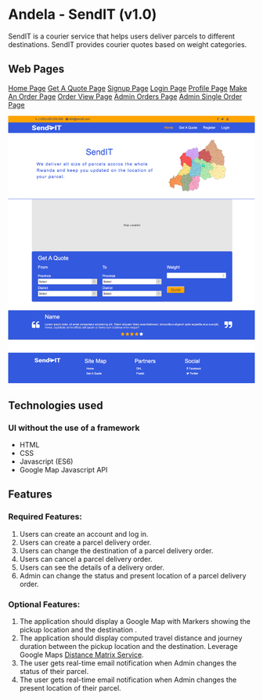 # Andela - SendIT (v1.0)
SendIT is a courier service that helps users deliver parcels to different destinations. SendIT provides courier quotes based on weight categories.

## Web Pages
[Home Page](https://oesukam.github.io/andela-sendit/UI/index.html)
[Get A Quote Page](https://oesukam.github.io/andela-sendit/UI/quote.html)
[Signup Page](https://oesukam.github.io/andela-sendit/UI/signup.html)
[Login Page](https://oesukam.github.io/andela-sendit/UI/login.html)
[Profile Page](https://oesukam.github.io/andela-sendit/UI/profile.html)
[Make An Order Page](https://oesukam.github.io/andela-sendit/UI/make-order.html)
[Order View Page](https://oesukam.github.io/andela-sendit/UI/order.html)
[Admin Orders Page](https://oesukam.github.io/andela-sendit/UI/admin-orders.html)
[Admin Single Order Page](https://oesukam.github.io/andela-sendit/UI/admin-order.html)

![Home Page Screenshot](/images/index-page.png)

## Technologies used
### UI without the use of a framework
- HTML
- CSS
- Javascript (ES6)
- Google Map Javascript API

## Features

### Required Features:

1. Users can create an account and log in.
2. Users can create a parcel delivery order.
3. Users can change the destination of a parcel delivery order.
4. Users can cancel a parcel delivery order.
5. Users can see the details of a delivery order.
6. Admin can change the status and present location of a parcel delivery order.

### Optional Features: 
1. The application should display a Google Map with Markers showing the pickup location and the destination .
2. The application should display computed travel distance and journey duration between
the pickup location and the destination. Leverage Google Maps [Distance Matrix Service](https://www.google.com/url?q=https://developers.google.com/maps/documentation/javascript/examples/distance-matrix&ust=1540951920000000&usg=AFQjCNEYH17s27tYweNRYehge7Lw0ReUeA&hl=en-GB&source=gmail).
3. The user gets real-time email notification when Admin changes the status of their parcel.
4. The user gets real-time email notification when Admin changes the present location of
their parcel.